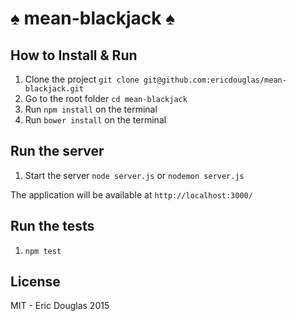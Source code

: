 # ♠ mean-blackjack ♠

## How to Install & Run

1. Clone the project `git clone git@github.com:ericdouglas/mean-blackjack.git`
1. Go to the root folder `cd mean-blackjack`
1. Run `npm install` on the terminal
1. Run `bower install` on the terminal

## Run the server

1. Start the server `node server.js` or `nodemon server.js`

The application will be available at `http://localhost:3000/`

## Run the tests

1. `npm test`

## License

MIT - Eric Douglas 2015